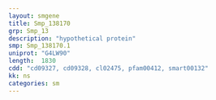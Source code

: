 ```yaml
---
layout: smgene
title: Smp_138170
grp: Smp_13
description: "hypothetical protein"
smp: Smp_138170.1
uniprot: "G4LW90"
length:  1830
cdd: "cd09327, cd09328, cl02475, pfam00412, smart00132"
kk: ns
categories: sm
---
```

